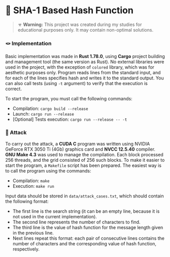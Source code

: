 # 🔑 SHA-1 Based Hash Function

> ☣ **Warning:** This project was created during my studies for educational purposes only. It may contain non-optimal solutions.

### 🪢 Implementation

Basic implementation was made in **Rust 1.78.0**, using **Cargo** project building and management tool (the same version as Rust). No external libraries were used in the project, with the exception of `colored` library, which was for aesthetic purposes only.
Program reads lines from the standard input, and for each of the lines specifies hash and writes it to the standard output. You can also call tests (using `-t` argument) to verify that the execution is correct.

To start the program, you must call the following commands:
- Compilation: `cargo build --release`
- Launch: `cargo run --release`
- [Optional] Tests execution: `cargo run --release -- -t`

### 👊 Attack

To carry out the attack, a **CUDA C** program was written using NVIDIA GeForce RTX 3050 Ti (4Gb) graphics card and **NVCC 12.5.40** compiler. **GNU Make 4.3** was used to manage the compilation. Each block processed 256 threads, and the grid consisted of 256 such blocks. 
To make it easier to start the program, a `Makefile` script has been prepared. The easiest way is to call the program using the commands:
- Compilation: `make`
- Execution: `make run`

Input data should be stored in `data/attack_cases.txt`, which should contain the following format:
- The first line is the search string (it can be an empty line, because it is not used in the current implementation).
- The second line represents the number of characters to find.
- The third line is the value of hash function for the message length given in the previous line.
- Next lines repeat this format: each pair of consecutive lines contains the number of characters and the corresponding value of hash function, respectively.
